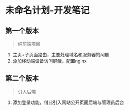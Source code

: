 # 未命名计划-开发笔记

## 第一个版本
> 纯前端项目

1. 主页+子页面路由，主要处理域名和服务器的问题
1. 添加移动端设备访问屏蔽，配置nginx

## 第二个版本
> 引入后端

1. 添加登录功能，借此引入网站公开页面后端与管理员后台
